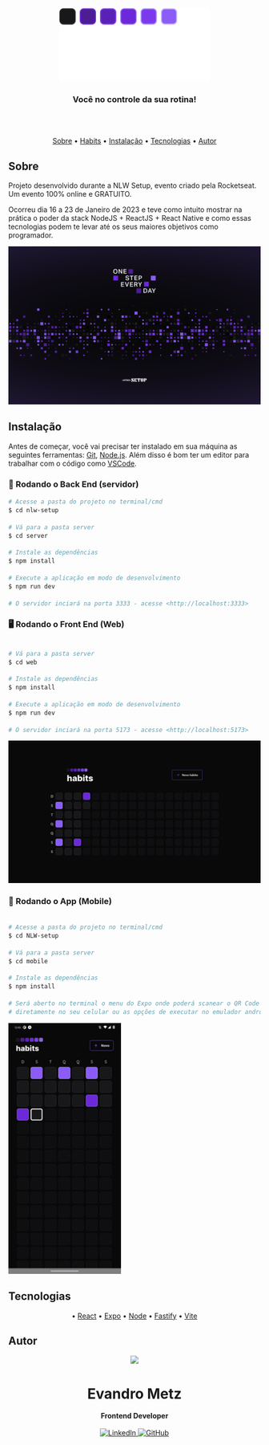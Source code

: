 <p align="center">
  <img src="./web/src/assets/logo.svg" alt="Logo" width="300"/>
</p>
<h3 align="center">
Você no controle da sua rotina!
</h3>

<br><br>

<p align="center">
  <a href="#sobre">Sobre</a> •
  <a href="#habits">Habits</a> •
  <a href="#instalação">Instalação</a> •
  <a href="#tecnologias">Tecnologias</a> •
  <a href="#autor">Autor</a>  
</p>

## Sobre

Projeto desenvolvido durante a NLW Setup, evento criado pela Rocketseat. Um evento 100% online e GRATUITO.

Ocorreu dia 16 a 23 de Janeiro de 2023 e teve como intuito mostrar na prática o poder da stack NodeJS + ReactJS + React Native e como essas tecnologias podem te levar até os seus maiores objetivos como programador.

<img src="./.github/Wallpaper - NLW Setup.png" alt="Wallpaper NLW Setup" />

## Instalação

Antes de começar, você vai precisar ter instalado em sua máquina as seguintes ferramentas:
[Git](https://git-scm.com), [Node.js](https://nodejs.org/en/).
Além disso é bom ter um editor para trabalhar com o código como [VSCode](https://code.visualstudio.com/).

### 🎲 Rodando o Back End (servidor)

```bash
# Acesse a pasta do projeto no terminal/cmd
$ cd nlw-setup

# Vá para a pasta server
$ cd server

# Instale as dependências
$ npm install

# Execute a aplicação em modo de desenvolvimento
$ npm run dev

# O servidor inciará na porta 3333 - acesse <http://localhost:3333>
```

### 🖥️ Rodando o Front End (Web)

```bash

# Vá para a pasta server
$ cd web

# Instale as dependências
$ npm install

# Execute a aplicação em modo de desenvolvimento
$ npm run dev

# O servidor inciará na porta 5173 - acesse <http://localhost:5173>

```

<img alt="Aplicação Web" src="./.github/Aplicação Web.png"/>


### 📱 Rodando o App (Mobile)

```bash

# Acesse a pasta do projeto no terminal/cmd
$ cd NLW-setup

# Vá para a pasta server
$ cd mobile

# Instale as dependências
$ npm install

# Será aberto no terminal o menu do Expo onde poderá scanear o QR Code para executar o app 
# diretamente no seu celular ou as opções de executar no emulador android ou iOS

```

<img height="500px" alt="Aplicação Mobile" src="./.github/Aplicação Mobile.jpeg"/>

## Tecnologias 

<p align="center">
  • <a href="https://pt-br.reactjs.org/">React</a> 
  • <a href="https://expo.dev/">Expo</a>
  • <a href="https://nodejs.org/en/">Node</a> 
  • <a href="https://www.fastify.io/">Fastify</a>
  • <a href="https://vitejs.dev/">Vite</a>  
</p>

## Autor

<div align="center">
<img src="https://avatars.githubusercontent.com/u/99353801?s=400&u=fbad208bf15350a9e06e3a81ca5434be5fd1c691&v=4" />
<h1>Evandro Metz</h1>
<strong>Frontend Developer</strong>
<br/>
<br/>

<a href="https://www.linkedin.com/in/evandro-metz-76a6b1248/" target="_blank">
<img alt="LinkedIn" src="https://img.shields.io/badge/linkedin-%230077B5.svg?style=for-the-badge&logo=linkedin&logoColor=white"/>
</a>

<a href="https://github.com/metzevandro" target="_blank">
<img alt="GitHub" src="https://img.shields.io/badge/github-%23121011.svg?style=for-the-badge&logo=github&logoColor=white"/>
</a>

<br/>
<br/>
</div>